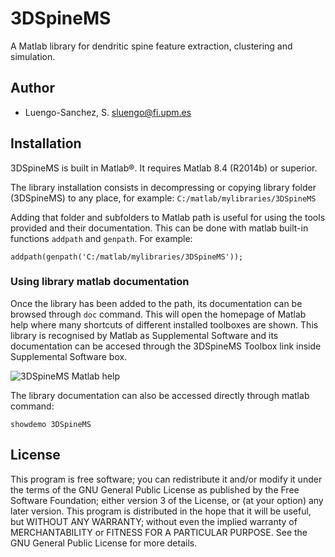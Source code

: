# 3DSpineMS

A Matlab library for dendritic spine feature extraction, clustering and simulation.

## Author

- Luengo-Sanchez, S. <sluengo@fi.upm.es>

## Installation

3DSpineMS is built in Matlab&reg;. It requires Matlab 8.4 (R2014b) or superior.

The library installation consists in decompressing or copying library folder (3DSpineMS) to any place, for example: `C:/matlab/mylibraries/3DSpineMS`

Adding that folder and subfolders to Matlab path is useful for using the tools provided and their documentation. This can be done with matlab built-in functions `addpath` and `genpath`. For example:

```
addpath(genpath('C:/matlab/mylibraries/3DSpineMS'));
```

### Using library matlab documentation

Once the library has been added to the path, its documentation can be browsed through `doc` command. This will open the homepage of Matlab help where many shortcuts of different installed toolboxes are shown. This library is recognised by Matlab as Supplemental Software and its documentation can be accesed through the 3DSpineMS Toolbox link inside Supplemental Software box.

![3DSpineMS Matlab help](http://i.imgur.com/qLFhCpN.png)

The library documentation can also be accessed directly through matlab command:

```
showdemo 3DSpineMS
```

## License

This program is free software; you can redistribute it and/or modify it under the terms of the GNU General Public License as published by the Free Software Foundation; either version 3 of the License, or (at your option) any later version.
This program is distributed in the hope that it will be useful, but WITHOUT ANY WARRANTY; without even the implied warranty of MERCHANTABILITY or FITNESS FOR A PARTICULAR PURPOSE. See the GNU General Public License for more details.
